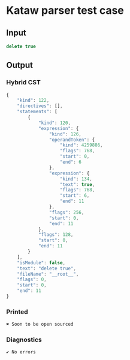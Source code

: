 # Kataw parser test case

## Input

`````js
delete true
`````

## Output

### Hybrid CST

```javascript
{
    "kind": 122,
    "directives": [],
    "statements": [
        {
            "kind": 120,
            "expression": {
                "kind": 126,
                "operandToken": {
                    "kind": 4259886,
                    "flags": 768,
                    "start": 0,
                    "end": 6
                },
                "expression": {
                    "kind": 134,
                    "text": true,
                    "flags": 768,
                    "start": 6,
                    "end": 11
                },
                "flags": 256,
                "start": 0,
                "end": 11
            },
            "flags": 128,
            "start": 0,
            "end": 11
        }
    ],
    "isModule": false,
    "text": "delete true",
    "fileName": "__root__",
    "flags": 0,
    "start": 0,
    "end": 11
}
```

### Printed

```javascript
✖ Soon to be open sourced
```

### Diagnostics

```javascript
✔ No errors
```


